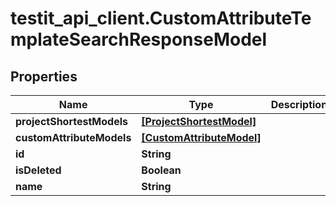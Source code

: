 # testit_api_client.CustomAttributeTemplateSearchResponseModel

## Properties

Name | Type | Description | Notes
------------ | ------------- | ------------- | -------------
**projectShortestModels** | [**[ProjectShortestModel]**](ProjectShortestModel.md) |  | [optional] 
**customAttributeModels** | [**[CustomAttributeModel]**](CustomAttributeModel.md) |  | [optional] 
**id** | **String** |  | [optional] 
**isDeleted** | **Boolean** |  | [optional] 
**name** | **String** |  | [optional] 


